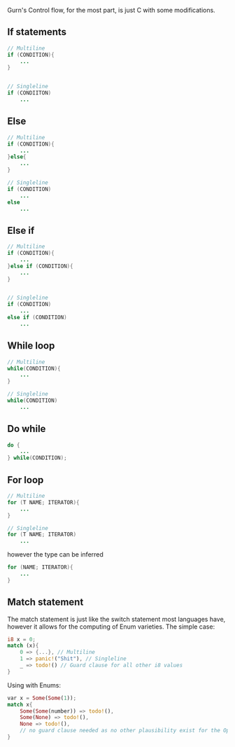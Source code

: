 Gurn's Control flow, for the most part, is just C with some modifications.

## If statements

```java
// Multiline
if (CONDITION){
	...
}


// Singleline
if (CONDIITON)
	...
```
## Else

```java
// Multiline
if (CONDITION){
	...
}else{
	...
}

// Singleline
if (CONDITION)
	...
else
	...
```
## Else if
```java
// Multiline
if (CONDITION){
	...
}else if (CONDITION){
	...
}


// Singleline
if (CONDITION)
	...
else if (CONDITION)
	...
```
## While loop
```java
// Multiline
while(CONDITION){
	...
}

// Singleline
while(CONDITION)
	...
```
## Do while
```java
do {
	...
} while(CONDITION);
```
## For loop
```java
// Multiline
for (T NAME; ITERATOR){
	...
}

// Singleline
for (T NAME; ITERATOR)
	...
```
however the type can be inferred
```java
for (NAME; ITERATOR){
	...
}
```
## Match statement
The match statement is just like the switch statement most languages have, however it allows for the computing of Enum varieties.
The simple case:

```rust
i8 x = 0;
match (x){
	0 => {...}, // Multiline
	1 => panic!("Shit"), // Singleline
	_ => todo!() // Guard clause for all other i8 values
}
```
Using with Enums:
```rust
var x = Some(Some(1));
match x{
	Some(Some(number)) => todo!(),
	Some(None) => todo!(),
	None => todo!(),
	// no guard clause needed as no other plausibility exist for the Option type
}
```